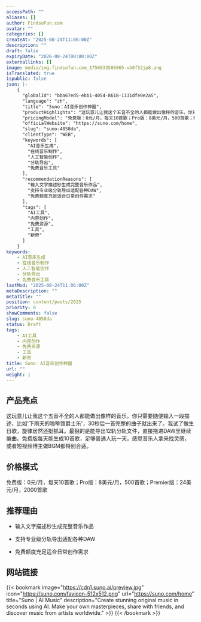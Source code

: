 ```yaml
---
accessPath: ""
aliases: []
author: FindsoFun.com
avatar: ""
categories: []
createAt: "2025-08-24T11:06:00Z"
description: ""
draft: false
expiryDate: "2026-08-24T00:00:00Z"
externallinks: []
image: media/img.findsofun.com_1756033586865-vb0f52jp8.png
isTranslated: true
ispublic: false
json: |-
    {
      "globalId": "bba67ed5-ebb1-4054-8618-1131dfe0e2a5",
      "language": "zh",
      "title": "Suno：AI音乐创作神器",
      "productHighlights": "这玩意儿让我这个五音不全的人都能做出像样的音乐。你只需要随便输入一段描述，比如'下雨天的咖啡馆爵士乐'，30秒后一首完整的曲子就出来了。我试了做生日歌，旋律居然还挺抓耳。最狠的是能导出12轨分轨文件，直接拖进DAW里继续编曲。免费版每天能生成10首歌，足够普通人玩一天。感觉音乐人拿来找灵感，或者短视频博主做BGM都特别合适。",
      "pricingModel": "免费版：0元/月，每天10首歌；Pro版：8美元/月，500首歌；Premier版：24美元/月，2000首歌",
      "officialWebsite": "https://suno.com/home",
      "slug": "suno-4858da",
      "clientType": "WEB",
      "keywords": [
        "AI音乐生成",
        "在线音乐制作",
        "人工智能创作",
        "分轨导出",
        "免费音乐工具"
      ],
      "recommendationReasons": [
        "输入文字描述秒生成完整音乐作品",
        "支持专业级分轨导出适配各种DAW",
        "免费额度充足适合日常创作需求"
      ],
      "tags": [
        "AI工具",
        "内容创作",
        "免费资源",
        "工具",
        "新奇"
      ]
    }
keywords:
    - AI音乐生成
    - 在线音乐制作
    - 人工智能创作
    - 分轨导出
    - 免费音乐工具
lastMod: "2025-08-24T11:06:00Z"
metaDescription: ""
metaTitle: ""
position: content/posts/2025
priority: 0
showComments: false
slug: suno-4858da
status: Draft
tags:
    - AI工具
    - 内容创作
    - 免费资源
    - 工具
    - 新奇
title: Suno：AI音乐创作神器
url: ""
weight: 1
---
```

## 产品亮点
这玩意儿让我这个五音不全的人都能做出像样的音乐。你只需要随便输入一段描述，比如'下雨天的咖啡馆爵士乐'，30秒后一首完整的曲子就出来了。我试了做生日歌，旋律居然还挺抓耳。最狠的是能导出12轨分轨文件，直接拖进DAW里继续编曲。免费版每天能生成10首歌，足够普通人玩一天。感觉音乐人拿来找灵感，或者短视频博主做BGM都特别合适。

## 价格模式
<!--more-->免费版：0元/月，每天10首歌；Pro版：8美元/月，500首歌；Premier版：24美元/月，2000首歌

## 推荐理由
- 输入文字描述秒生成完整音乐作品

- 支持专业级分轨导出适配各种DAW

- 免费额度充足适合日常创作需求

## 网站链接
{{< bookmark image="https://cdn1.suno.ai/preview.jpg" icon="https://suno.com/favicon-512x512.png" url="https://suno.com/home" title="Suno | AI Music" description="Create stunning original music in seconds using AI. Make your own masterpieces, share with friends, and discover music from artists worldwide." >}}
{{< /bookmark >}}

